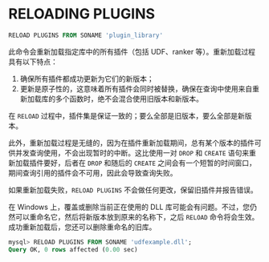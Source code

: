 # RELOADING PLUGINS

```sql
RELOAD PLUGINS FROM SONAME 'plugin_library'
```

此命令会重新加载指定库中的所有插件（包括 UDF、ranker 等）。重新加载过程具有以下特点：

1. 确保所有插件都成功更新为它们的新版本；
2. 更新是原子性的，这意味着所有插件会同时被替换，确保在查询中使用来自重新加载库的多个函数时，绝不会混合使用旧版本和新版本。

在 `RELOAD` 过程中，插件集是保证一致的；要么全部是旧版本，要么全部是新版本。

此外，重新加载过程是无缝的，因为在插件重新加载期间，总有某个版本的插件可供并发查询使用，不会出现暂时的中断。这比使用一对 `DROP` 和 `CREATE` 语句来重新加载插件要好，后者在 `DROP` 和随后的 `CREATE` 之间会有一个短暂的时间窗口，期间查询引用的插件会不可用，因此会导致查询失败。

如果重新加载失败，`RELOAD PLUGINS` 不会做任何更改，保留旧插件并报告错误。

在 Windows 上，覆盖或删除当前正在使用的 DLL 库可能会有问题。不过，您仍然可以重命名它，然后将新版本放到原来的名称下，之后 `RELOAD` 命令将会生效。成功重新加载后，您还可以删除重命名的旧库。

```sql
mysql> RELOAD PLUGINS FROM SONAME 'udfexample.dll';
Query OK, 0 rows affected (0.00 sec)
```
<!-- proofread -->